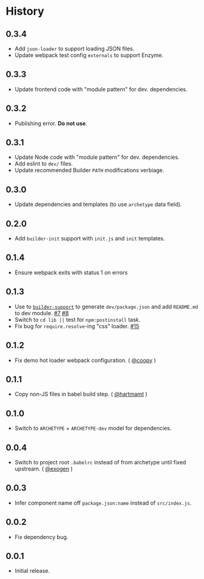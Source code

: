 History
=======

## 0.3.4

* Add `json-loader` to support loading JSON files.
* Update webpack test config `externals` to support Enzyme.

## 0.3.3

* Update frontend code with "module pattern" for dev. dependencies.

## 0.3.2

* Publishing error. **Do not use**.

## 0.3.1

* Update Node code with "module pattern" for dev. dependencies.
* Add eslint to `dev/` files.
* Update recommended Builder `PATH` modifications verbiage.

## 0.3.0

* Update dependencies and templates (to use `archetype` data field).

## 0.2.0

* Add `builder-init` support with `init.js` and `init` templates.

## 0.1.4

* Ensure webpack exits with status 1 on errors

## 0.1.3

* Use to [`builder-support`](https://github.com/FormidableLabs/builder-support)
  to generate `dev/package.json` and add `README.md` to dev module.
  [#7](https://github.com/FormidableLabs/builder-react-component/issues/7)
  [#8](https://github.com/FormidableLabs/builder-react-component/issues/8)
* Switch to `cd lib ||` test for `npm:postinstall` task.
* Fix bug for `require.resolve`-ing "css" loader.
  [#15](https://github.com/FormidableLabs/builder-react-component/issues/15)

## 0.1.2

* Fix demo hot loader webpack configuration. ( [@coopy][] )

## 0.1.1

* Copy non-JS files in babel build step. ( [@hartmamt][] )

## 0.1.0

* Switch to `ARCHETYPE` + `ARCHETYPE-dev` model for dependencies.

## 0.0.4

* Switch to project root `.babelrc` instead of from archetype until fixed
  upstream. ( [@exogen][] )

## 0.0.3

* Infer component name off `package.json:name` instead of `src/index.js`.

## 0.0.2

* Fix dependency bug.

## 0.0.1

* Initial release.

[@coopy]: https://github.com/coopy
[@exogen]: https://github.com/exogen
[@hartmamt]: https://github.com/hartmamt
[@ryan-roemer]: https://github.com/ryan-roemer

